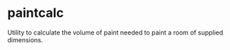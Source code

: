 # paintcalc
Utility to calculate the volume of paint needed to paint a room of supplied dimensions.
